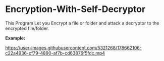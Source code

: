 # Encryption-With-Self-Decryptor
This Program Let you Encrypt a file or folder and attack a decryptor to the encrypted file/folder.


**Example:**

https://user-images.githubusercontent.com/5321268/178662106-c22a4936-cf79-4890-af7b-cd63876f5fdc.mp4

